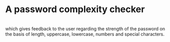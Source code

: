 # A password complexity checker
<br>
which gives feedback to the user regarding the strength of the password on the basis of length, uppercase, lowercase, numbers and special characters.
